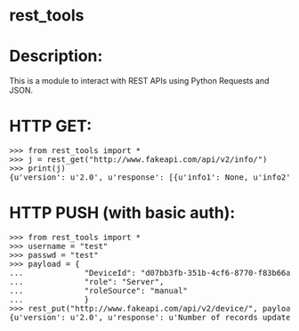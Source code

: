 rest_tools
======

# Description:
This is a module to interact with REST APIs using Python Requests and JSON.

# HTTP GET:
<pre>
>>> from rest_tools import *
>>> j = rest_get("http://www.fakeapi.com/api/v2/info/")
>>> print(j)
{u'version': u'2.0', u'response': [{u'info1': None, u'info2': "something" }]}
</pre>

# HTTP PUSH (with basic auth):
<pre>
>>> from rest_tools import *
>>> username = "test"
>>> passwd = "test"
>>> payload = { 
...             "DeviceId": "d07bb3fb-351b-4cf6-8770-f83b66a1a0", 
...             "role": "Server", 
...             "roleSource": "manual"
...             } 
>>> rest_put("http://www.fakeapi.com/api/v2/device/", payload, username, passwd)
{u'version': u'2.0', u'response': u'Number of records updated for role [d07bb3fb-351b-4cf6-8770-f83b66a1a0]'}
</pre>